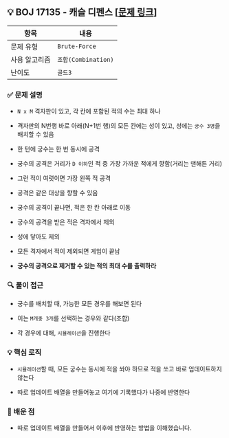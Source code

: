 ## 💡 BOJ 17135 - 캐슬 디펜스 [[문제 링크](https://www.acmicpc.net/problem/17135)]

| 항목 | 내용 |
|------|------|
| 문제 유형 | `Brute-Force` |
| 사용 알고리즘 | `조합(Combination)` |
| 난이도 | `골드3` |

### ✅ 문제 설명
- `N x M` 격자판이 있고, 각 칸에 포함된 적의 수는 최대 하나

- 격자판의 N번행 바로 아래(N+1번 행)의 모든 칸에는 성이 있고, 성에는 `궁수 3명`을 배치할 수 있음

- 한 턴에 궁수는 한 번 동시에 공격

- 궁수의 공격은 거리가 `D 이하`인 적 중 가장 가까운 적에게 향함(거리는 맨해튼 거리)

- 그런 적이 여럿이면 가장 왼쪽 적 공격

- 공격은 같은 대상을 향할 수 있음

- 궁수의 공격이 끝나면, 적은 한 칸 아래로 이동

- 궁수의 공격을 받은 적은 격자에서 제외

- 성에 닿아도 제외

- 모든 격자에서 적이 제외되면 게임이 끝남

- **궁수의 공격으로 제거할 수 있는 적의 최대 수를 출력하라**

### 🔍 풀이 접근
- 궁수를 배치할 때, 가능한 모든 경우를 해보면 된다

- 이는 `M개중 3개`를 선택하는 경우와 같다(조합)

- 각 경우에 대해, `시뮬레이션`을 진행한다

### 💡 핵심 로직
- `시뮬레이션`할 때, 모든 궁수는 동시에 적을 쏴야 하므로 적을 쏘고 바로 업데이트하지 않는다

- 따로 업데이트 배열을 만들어놓고 여기에 기록했다가 나중에 반영한다

### 📌 배운 점
- 따로 업데이트 배열을 만들어서 이후에 반영하는 방법을 이해했습니다.